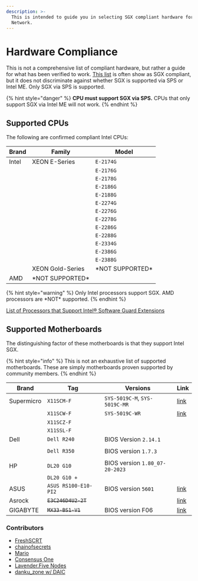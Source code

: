```yaml
---
description: >-
  This is intended to guide you in selecting SGX compliant hardware for Secret
  Network.
---
```


# Hardware Compliance

This is not a comprehensive list of compliant hardware, but rather a guide for what has been verified to work. [This list](https://github.com/ayeks/SGX-hardware) is often show as SGX compliant, but it does not discriminate against whether SGX is supported via SPS or Intel ME. Only SGX via SPS is supported.

{% hint style="danger" %}
**CPU must support SGX via SPS.** CPUs that only support SGX via Intel ME will not work.
{% endhint %}

## Supported CPUs <a href="#cpus" id="cpus"></a>

The following are confirmed compliant Intel CPUs:

| Brand | Family            | Model             |
| ----- | ----------------- | ----------------- |
| Intel | XEON E-Series     | `E-2174G`         |
|       |                   | `E-2176G`         |
|       |                   | `E-2178G`         |
|       |                   | `E-2186G`         |
|       |                   | `E-2188G`         |
|       |                   | `E-2274G`         |
|       |                   | `E-2276G`         |
|       |                   | `E-2278G`         |
|       |                   | `E-2286G`         |
|       |                   | `E-2288G`         |
|       |                   | `E-2334G`         |
|       |                   | `E-2386G`         |
|       |                   | `E-2388G`         |
|       | XEON Gold-Series  | \*NOT SUPPORTED\* |
| AMD   | \*NOT SUPPORTED\* |                   |

{% hint style="warning" %}
Only Intel processors support SGX. AMD processors are \*NOT\* supported.
{% endhint %}

[List of Processors that Support Intel® Software Guard Extensions](https://www.intel.com/content/www/us/en/support/articles/000028173/processors.html)

## Supported Motherboards

The distinguishing factor of these motherboards is that they support Intel SGX.

{% hint style="info" %}
This is not an exhaustive list of supported motherboards. These are simply motherboards proven supported by community members.
{% endhint %}

<table><thead><tr><th>Brand</th><th width="177">Tag</th><th width="265">Versions</th><th>Link</th></tr></thead><tbody><tr><td>Supermicro</td><td><code>X11SCM-F</code></td><td><code>SYS-5019C-M</code>, <code>SYS-5019C-MR</code></td><td><a href="https://www.supermicro.com/products/motherboard/X11/X11SCM-F.cfm">link</a></td></tr><tr><td></td><td><code>X11SCW-F</code></td><td><code>SYS-5019C-WR</code></td><td><a href="https://www.supermicro.com/products/motherboard/X11/X11SCW-F.cfm">link</a></td></tr><tr><td></td><td><code>X11SCZ-F</code></td><td></td><td></td></tr><tr><td></td><td><code>X11SSL-F</code></td><td></td><td></td></tr><tr><td>Dell</td><td><code>Dell R240</code></td><td>BIOS Version <code>2.14.1</code></td><td></td></tr><tr><td></td><td></td><td></td><td></td></tr><tr><td></td><td><code>Dell R350</code></td><td>BIOS version <code>1.7.3</code></td><td></td></tr><tr><td></td><td></td><td></td><td></td></tr><tr><td>HP</td><td><code>DL20 G10</code></td><td>BIOS version <code>1.80_07-20-2023</code></td><td></td></tr><tr><td></td><td><code>DL20 G10 +</code></td><td></td><td></td></tr><tr><td>ASUS</td><td><code>ASUS RS100-E10-PI2</code></td><td>BIOS version <code>5601</code></td><td><a href="https://servers.asus.com/products/Servers/Rack-Servers/RS100-E10-PI2">link</a></td></tr><tr><td>Asrock</td><td><del><code>E3C246D4U2-2T</code></del></td><td></td><td><a href="https://www.asrockrack.com/general/productdetail.asp?Model=E3C246D4U2-2T#Specifications">link</a></td></tr><tr><td>GIGABYTE</td><td><del><code>MX33-BS1-V1</code></del></td><td>BIOS version F06</td><td><a href="https://www.gigabyte.com/Enterprise/Server-Motherboard/MX33-BS0-rev-1x">link</a></td></tr></tbody></table>

### **Contributors**

* [FreshSCRT](https://secretnodes.com/secret/chains/secret-4/validators/6AFCF9EB1AC264954C784274A6ABF012D50EB0B6)
* [chainofsecrets](https://secretnodes.com/secret/chains/secret-4/validators/1B68882AB7CD6BC4CDDD742FC8F3D1FDE31C1A82)
* [Mario](https://secretnodes.com/secret/chains/secret-4/validators/2DD098C8ECAF04DFE31BBC59799C786AC09BF53F)
* [Consensus One](https://secretnodes.com/secret/chains/secret-4/validators/secretvaloper1sa8av4qw3xerr58kwvnm8wvd87zgp36mv6cnyg)
* [Lavender.Five Nodes](https://www.mintscan.io/secret/validators/secretvaloper1t5wtcuwjkdct9qkw2h6m48zu2hectpd6ulmekk)
* [danku\_zone w/ DAIC](https://www.mintscan.io/secret/validators/secretvaloper1gkk02na77t83dvmf9vd7lajptejaqkyug62h56)
